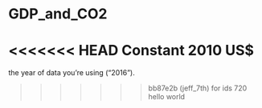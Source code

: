 # GDP_and_CO2
<<<<<<< HEAD
Constant 2010 US$
=======
the year of data you’re using (“2016”).
>>>>>>> bb87e2b (jeff_7th)
for ids 720
hello world

